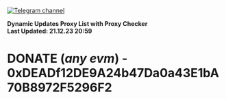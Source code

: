 [![Telegram channel](https://img.shields.io/endpoint?url=https://runkit.io/damiankrawczyk/telegram-badge/branches/master?url=https://t.me/n4z4v0d)](https://t.me/n4z4v0d) 

**Dynamic Updates Proxy List with Proxy Checker**  
**Last Updated: 21.12.23 20:59**

# DONATE (_any evm_) - 0xDEADf12DE9A24b47Da0a43E1bA70B8972F5296F2
